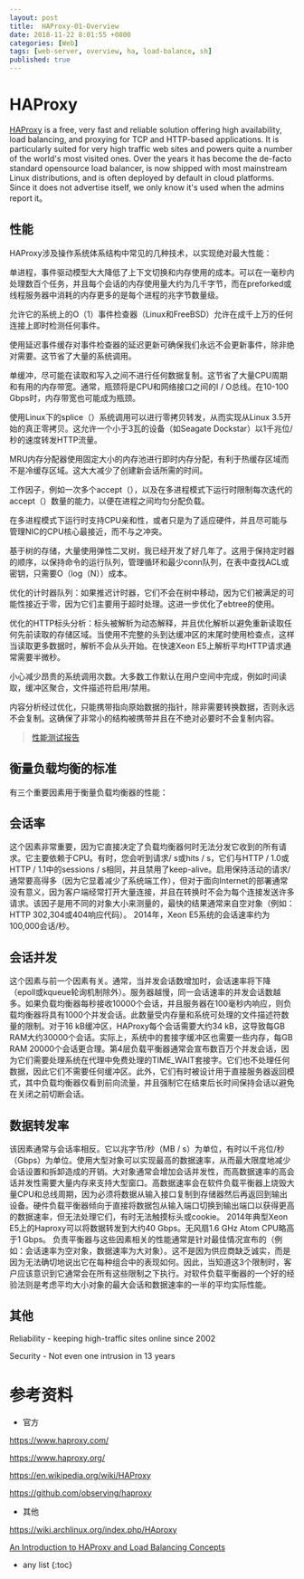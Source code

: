 ```yaml
---
layout: post
title:  HAProxy-01-Overview
date: 2018-11-22 8:01:55 +0800
categories: [Web]
tags: [web-server, overview, ha, load-balance, sh]
published: true
---
```



# HAProxy

[HAProxy](https://www.haproxy.org/)  is a free, very fast and reliable solution offering high availability, load balancing, and proxying for TCP and HTTP-based applications. It is particularly suited for very high traffic web sites and powers quite a number of the world's most visited ones. Over the years it has become the de-facto standard opensource load balancer, is now shipped with most mainstream Linux distributions, and is often deployed by default in cloud platforms. Since it does not advertise itself, we only know it's used when the admins report it。

## 性能

HAProxy涉及操作系统体系结构中常见的几种技术，以实现绝对最大性能：

单进程，事件驱动模型大大降低了上下文切换和内存使用的成本。可以在一毫秒内处理数百个任务，并且每个会话的内存使用量大约为几千字节，而在preforked或线程服务器中消耗的内存更多的是每个进程的兆字节数量级。

允许它的系统上的O（1）事件检查器（Linux和FreeBSD）允许在成千上万的任何连接上即时检测任何事件。

使用延迟事件缓存对事件检查器的延迟更新可确保我们永远不会更新事件，除非绝对需要。这节省了大量的系统调用。

单缓冲，尽可能在读取和写入之间不进行任何数据复制。这节省了大量CPU周期和有用的内存带宽。通常，瓶颈将是CPU和网络接口之间的I / O总线。在10-100 Gbps时，内存带宽也可能成为瓶颈。

使用Linux下的splice（）系统调用可以进行零拷贝转发，从而实现从Linux 3.5开始的真正零拷贝。这允许一个小于3瓦的设备（如Seagate Dockstar）以1千兆位/秒的速度转发HTTP流量。

MRU内存分配器使用固定大小的内存池进行即时内存分配，有利于热缓存区域而不是冷缓存区域。这大大减少了创建新会话所需的时间。

工作因子，例如一次多个accept（），以及在多进程模式下运行时限制每次迭代的accept（）数量的能力，以便在进程之间均匀分配负载。

在多进程模式下运行时支持CPU亲和性，或者只是为了适应硬件，并且尽可能与管理NIC的CPU核心最接近，而不与之冲突。

基于树的存储，大量使用弹性二叉树，我已经开发了好几年了。这用于保持定时器的顺序，以保持命令的运行队列，管理循环和最少conn队列，在表中查找ACL或密钥，只需要O（log（N））成本。

优化的计时器队列：如果推迟计时器，它们不会在树中移动，因为它们被满足的可能性接近于零，因为它们主要用于超时处理。这进一步优化了ebtree的使用。

优化的HTTP标头分析：标头被解析为动态解释，并且优化解析以避免重新读取任何先前读取的存储区域。当使用不完整的头到达缓冲区的末尾时使用检查点，这样当读取更多数据时，解析不会从头开始。在快速Xeon E5上解析平均HTTP请求通常需要半微秒。

小心减少昂贵的系统调用次数。大多数工作默认在用户空间中完成，例如时间读取，缓冲区聚合，文件描述符启用/禁用。

内容分析经过优化，只能携带指向原始数据的指针，除非需要转换数据，否则永远不会复制。这确保了非常小的结构被携带并且在不绝对必要时不会复制内容。

> [性能测试报告](https://www.haproxy.org/10g.html)

## 衡量负载均衡的标准

有三个重要因素用于衡量负载均衡器的性能：

## 会话率

这个因素非常重要，因为它直接决定了负载均衡器何时无法分发它收到的所有请求。它主要依赖于CPU。有时，您会听到请求/ s或hits / s，它们与HTTP / 1.0或HTTP / 1.1中的sessions / s相同，并且禁用了keep-alive。启用保持活动的请求/通常要高得多（因为它显着减少了系统端工作），但对于面向Internet的部署通常没有意义，因为客户端经常打开大量连接，并且在转换时不会为每个连接发送许多请求。该因子是用不同的对象大小来测量的，最快的结果通常来自空对象（例如：HTTP 302,304或404响应代码）。 2014年，Xeon E5系统的会话速率约为100,000会话/秒。

## 会话并发

这个因素与前一个因素有关。通常，当并发会话数增加时，会话速率将下降（epoll或kqueue轮询机制除外）。服务器越慢，同一会话速率的并发会话数越多。如果负载均衡器每秒接收10000个会话，并且服务器在100毫秒内响应，则负载均衡器将具有1000个并发会话。此数量受内存量和系统可处理的文件描述符数量的限制。对于16 kB缓冲区，HAProxy每个会话需要大约34 kB，这导致每GB RAM大约30000个会话。实际上，系统中的套接字缓冲区也需要一些内存，每GB RAM 20000个会话更合理。第4层负载平衡器通常会宣布数百万个并发会话，因为它们需要处理系统在代理中免费处理的TIME_WAIT套接字。它们也不处理任何数据，因此它们不需要任何缓冲区。此外，它们有时被设计用于直接服务器返回模式，其中负载均衡器仅看到前向流量，并且强制它在结束后长时间保持会话以避免在关闭之前切断会话。

## 数据转发率

该因素通常与会话率相反。它以兆字节/秒（MB / s）为单位，有时以千兆位/秒（Gbps）为单位。使用大型对象可以实现最高的数据速率，从而最大限度地减少会话设置和拆卸造成的开销。大对象通常会增加会话并发性，而高数据速率的高会话并发性需要大量内存来支持大型窗口。高数据速率会在软件负载平衡器上烧毁大量CPU和总线周期，因为必须将数据从输入接口复制到存储器然后再返回到输出设备。硬件负载平衡器倾向于直接将数据包从输入端口切换到输出端口以获得更高的数据速率，但无法处理它们，有时无法触摸标头或cookie。 2014年典型Xeon E5上的Haproxy可以将数据转发到大约40 Gbps。无风扇1.6 GHz Atom CPU略高于1 Gbps。
负责平衡器与这些因素相关的性能通常是针对最佳情况宣布的（例如：会话速率为空对象，数据速率为大对象）。这不是因为供应商缺乏诚实，而是因为无法确切地说出它在每种组合中的表现如何。因此，当知道这3个限制时，客户应该意识到它通常会在所有这些限制之下执行。对软件负载平衡器的一个好的经验法则是考虑平均大小对象的最大会话和数据速率的一半的平均实际性能。

## 其他

Reliability - keeping high-traffic sites online since 2002

Security - Not even one intrusion in 13 years

# 参考资料

- 官方

https://www.haproxy.com/

https://www.haproxy.org/

https://en.wikipedia.org/wiki/HAProxy

https://github.com/observing/haproxy

- 其他

https://wiki.archlinux.org/index.php/HAproxy

[An Introduction to HAProxy and Load Balancing Concepts](https://www.digitalocean.com/community/tutorials/an-introduction-to-haproxy-and-load-balancing-concepts)

* any list
{:toc}